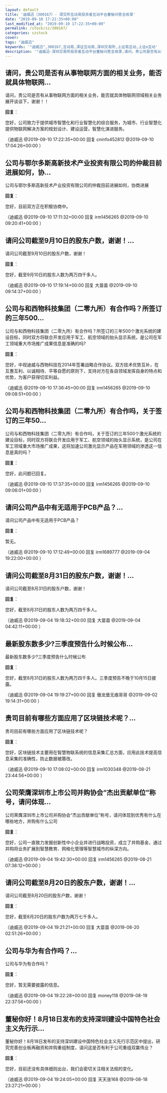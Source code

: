 ```yaml
---
layout: default
title: '迪威迅（300167）- 深交所互动易投资者互动平台董秘问答全收录'
date: "2019-09-10 17:22:35+00:00"
last_modified_at: "2019-09-10 17:22:35+00:00"
permalink: /stock/sz/300167/
categories: szstock
cover: 
tags: "迪威迅"
keywords: '"迪威迅",300167,互动易,深证互动易,深圳交易所,上证易互动,上证e互动'
description: '"迪威迅-深圳交易所投资者互动平台董秘问答全收录,请问，贵公司是否有从事物联网方面的相关业务，能否就具体物联网领域相关业务展开谈谈下，谢谢！！"'
---
```


## 请问，贵公司是否有从事物联网方面的相关业务，能否就具体物联网...

请问，贵公司是否有从事物联网方面的相关业务，能否就具体物联网领域相关业务展开谈谈下，谢谢！！

**回复**：

您好，公司致力于提供城市智慧化和行业智慧化的综合服务，为城市、行业智慧化提供物联网解决方案的规划设计、建设运营，智慧化演进服务。 

（迪威迅  @2019-09-10 17:22:35+00:00 回复 cninfo452812  @2019-09-10 17:04:26+00:00 ）

## 公司与鄂尔多斯高新技术产业投资有限公司的仲裁目前进展如何，协...

公司与鄂尔多斯高新技术产业投资有限公司的仲裁目前进展如何，协商进展

**回复**：

您好，目前双方正在积极协商中。 

（迪威迅  @2019-09-10 17:11:32+00:00 回复 irm1456265  @2019-09-10 09:20:41+00:00 ）

## 请问公司截至9月10日的股东户数，谢谢！...

请问公司截至9月10日的股东户数，谢谢！

**回复**：

您好，截至9月10日的股东人数为两万四千多人。 

（迪威迅  @2019-09-10 17:19:14+00:00 回复 大苗苗  @2019-09-10 09:14:37+00:00 ）

## 公司与和西物科技集团（二零九所）有合作吗？所签订的三年500...

公司与和西物科技集团（二零九所）有合作吗？所签订的三年500个激光系统的建设目标，同时双方将联合开发应用于军工、航空领域的抬头显示系统，是公司在军工领域重大市场推广成果信息是准确的吗?

**回复**：

您好，中视迪威与西物科技在2014年签署战略合作协议。双方技术优势互补，在互惠互利、以诚相待、平等自愿的原则下，支持对方在各自领域发挥自身的特点和优势，为客户获得切实利益。 

（迪威迅  @2019-09-10 17:36:45+00:00 回复 irm1456265  @2019-09-10 09:08:51+00:00 ）

## 公司与和西物科技集团（二零九所）有合作吗，关于签订的三年50...

公司与和西物科技集团（二零九所）有合作吗，关于签订的三年500个激光系统的建设目标，同时双方将联合开发应用于军工、航空领域的抬头显示系统，是公司在军工领域重大市场推广成果，这将加速公司激光显示产品在军用领域的渗透这一信息是真的吗？

**回复**：

您好，此问题已回复。 

（迪威迅  @2019-09-10 17:37:35+00:00 回复 irm1456265  @2019-09-10 09:06:01+00:00 ）

## 请问公司产品中有无适用于PCB产品？...

请问公司产品中有无适用于PCB产品？

**回复**：

暂无。 

（迪威迅  @2019-09-10 17:12:49+00:00 回复 irm1689777  @2019-09-04 19:22:00+00:00 ）

## 请问公司截至8月31日的股东户数，谢谢！...

请问公司截至8月31日的股东户数，谢谢！

**回复**：

您好，截至8月31日的股东人数为两万四千多人。 

（迪威迅  @2019-09-04 19:18:32+00:00 回复 大苗苗  @2019-09-04 04:42:11+00:00 ）

## 最新股东数多少?三季度预告什么时候公布...

最新股东数多少?三季度预告什么时候公布

**回复**：

您好，截至8月31日的股东人数为两万四千多人。三季度预告不晚于10月15日披露。 

（迪威迅  @2019-09-04 19:19:27+00:00 回复 傲龙堡无痕哥哥  @2019-09-02 19:14:31+00:00 ）

## 贵司目前有哪些方面应用了区块链技术呢？...

贵司目前有哪些方面应用了区块链技术呢？

**回复**：

您好，区块链技术主要用在智慧物联系统的信息采集汇总方面，应用此技术提高信息采集的准确性，防止数据被篡改。 

（迪威迅  @2019-09-10 17:08:02+00:00 回复 irm1030348  @2019-08-21 23:44:56+00:00 ）

## 公司荣膺深圳市上市公司并购协会“杰出贡献单位”称号，请问体现...

公司荣膺深圳市上市公司并购协会“杰出贡献单位”称号，请问体现到优秀有什么在哪些地方，并购有什么公司

**回复**：

您好，公司一直致力发掘创新性中小企业并进行战略投资，成立了并购基金，通过并购将业务扩展到智慧教育、网格化管理等智慧城市的纵深方向。 

（迪威迅  @2019-09-04 19:42:30+00:00 回复 irm1456265  @2019-08-21 07:38:12+00:00 ）

## 请问公司截至8月20日的股东户数，谢谢！...

请问公司截至8月20日的股东户数，谢谢！

**回复**：

您好，截至8月20日的股东户数为两万七千多人。 

（迪威迅  @2019-09-04 19:21:21+00:00 回复 大苗苗  @2019-08-20 02:51:26+00:00 ）

## 公司与华为有合作吗？...

公司与华为有合作吗？

**回复**：

您好，暂无需要披露的信息。 

（迪威迅  @2019-09-04 19:22:28+00:00 回复 money118  @2019-08-19 22:37:56+00:00 ）

## 董秘你好！8月18日发布的支持深圳建设中国特色社会主义先行示...

董秘你好！8月18日发布的支持深圳建设中国特色社会主义先行示范区中提出，研究完善创业板再融资和并购重组制度，请问这是否有利于公司重组双赢伟业？

**回复**：

您好，目前还没有具体细则出台，我们会密切关注相关法规的变化。 

（迪威迅  @2019-09-04 19:24:05+00:00 回复 天天涨168  @2019-08-18 23:27:21+00:00 ）


